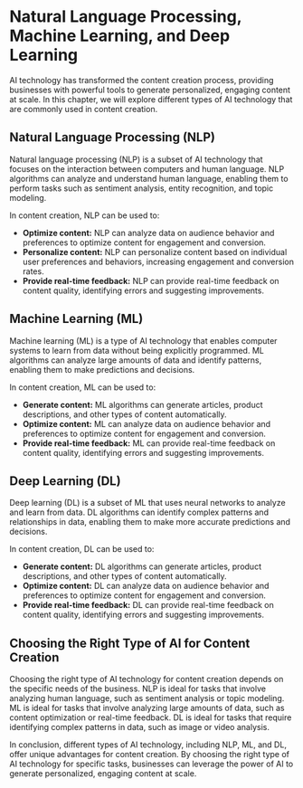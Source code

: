 Natural Language Processing, Machine Learning, and Deep Learning
==========================================================================================================================================

AI technology has transformed the content creation process, providing businesses with powerful tools to generate personalized, engaging content at scale. In this chapter, we will explore different types of AI technology that are commonly used in content creation.

Natural Language Processing (NLP)
---------------------------------

Natural language processing (NLP) is a subset of AI technology that focuses on the interaction between computers and human language. NLP algorithms can analyze and understand human language, enabling them to perform tasks such as sentiment analysis, entity recognition, and topic modeling.

In content creation, NLP can be used to:

* **Optimize content:** NLP can analyze data on audience behavior and preferences to optimize content for engagement and conversion.
* **Personalize content:** NLP can personalize content based on individual user preferences and behaviors, increasing engagement and conversion rates.
* **Provide real-time feedback:** NLP can provide real-time feedback on content quality, identifying errors and suggesting improvements.

Machine Learning (ML)
---------------------

Machine learning (ML) is a type of AI technology that enables computer systems to learn from data without being explicitly programmed. ML algorithms can analyze large amounts of data and identify patterns, enabling them to make predictions and decisions.

In content creation, ML can be used to:

* **Generate content:** ML algorithms can generate articles, product descriptions, and other types of content automatically.
* **Optimize content:** ML can analyze data on audience behavior and preferences to optimize content for engagement and conversion.
* **Provide real-time feedback:** ML can provide real-time feedback on content quality, identifying errors and suggesting improvements.

Deep Learning (DL)
------------------

Deep learning (DL) is a subset of ML that uses neural networks to analyze and learn from data. DL algorithms can identify complex patterns and relationships in data, enabling them to make more accurate predictions and decisions.

In content creation, DL can be used to:

* **Generate content:** DL algorithms can generate articles, product descriptions, and other types of content automatically.
* **Optimize content:** DL can analyze data on audience behavior and preferences to optimize content for engagement and conversion.
* **Provide real-time feedback:** DL can provide real-time feedback on content quality, identifying errors and suggesting improvements.

Choosing the Right Type of AI for Content Creation
--------------------------------------------------

Choosing the right type of AI technology for content creation depends on the specific needs of the business. NLP is ideal for tasks that involve analyzing human language, such as sentiment analysis or topic modeling. ML is ideal for tasks that involve analyzing large amounts of data, such as content optimization or real-time feedback. DL is ideal for tasks that require identifying complex patterns in data, such as image or video analysis.

In conclusion, different types of AI technology, including NLP, ML, and DL, offer unique advantages for content creation. By choosing the right type of AI technology for specific tasks, businesses can leverage the power of AI to generate personalized, engaging content at scale.
